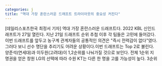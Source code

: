 ```yaml
---
categories: j
title: "역대 가장 혼란스러운 드래프트 트라이아웃의 중요성 커진다"
---
```

[데일리스포츠한국 최정서 기자] 역대 가장 혼란스러운 드래프트다. 2022 KBL 신인드래프트가 27일 열린다. 지난 21일 드래프트 순위 추첨 이후 각 팀들은 고민에 들어갔다. 이번 드래프트를 앞두고 농구계 관계자들의 공통적인 의견은 "즉시 전력감이 없다"였다. 그러다 보니 선수 명단을 추리기도 어려운 상황이다.이번 드래프트는 Top 2로 불린다. 양준석(연세대)과 이두원(고려대)이 1,2순위를 나눠가질 것으로 보인다. 전체 1순위 지명권을 얻은 창원 LG의 선택에 따라 수원 KT는 다른 한 명을 고를 가능성이 높다. 3순위